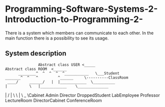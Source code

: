 # Programming-Software-Systems-2-Introduction-to-Programming-2-

There is a system which members can communicate to each other. In the main function there is a possibility to see its usage.

## System description

                   Abstract class USER <_____                                     Abstract class ROOM  <______
          ________^  ^  ^  ^  ^___________   \___Student                  _______^  ^   ^         ^______     \----------ClassRoom
     ____/     ______/   |  |____________  \__________                    |          \   |____________    \______________            
   |          /          |               \            \                   |           \               \_                 \Cabinet
  Admin    Director   DroppedStudent   LabEmployee    Professor        LectureRoom   DirectorCabinet    ConferenceRoom
